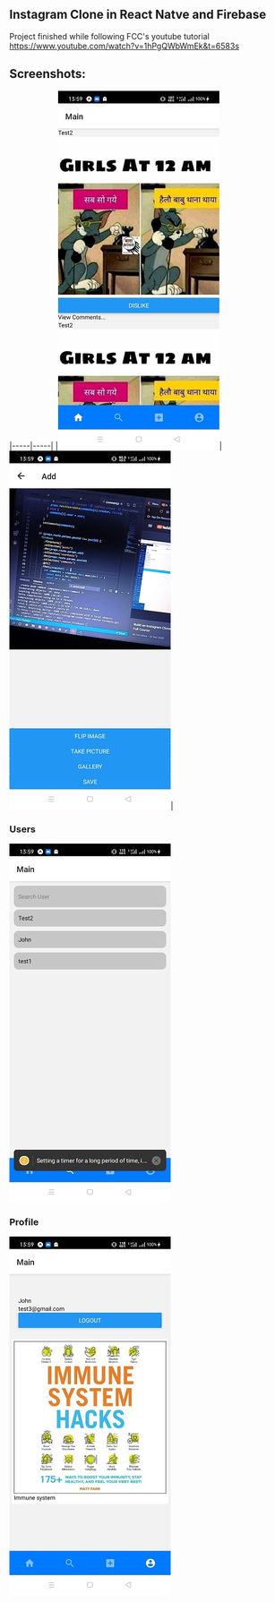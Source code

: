 ## Instagram Clone in React Natve and Firebase

Project finished while following FCC's youtube tutorial https://www.youtube.com/watch?v=1hPgQWbWmEk&t=6583s

## Screenshots:

|-----|-----|
|![feed](assets/feed.jpg)|
![Camera](assets/camera.jpg)|

### Users

![Users](assets/users.jpg)

### Profile

![Profile](assets/profile.jpg)
